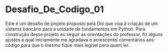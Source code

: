 # Desafio_De_Codigo_01
Este é um desafio de projeto proposto pela Dio que visa à criação de um sistema bancário para a unidade de fundamentos em Python. Para construção desse projeto eu seguir as orientações do professor, fiz alguns ajustes a qual iniciamente me agradava e acrescentei comentários aos código para que o mesmo fique mais legível para quem ler.
